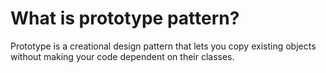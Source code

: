 # What is prototype pattern?

Prototype is a creational design pattern that lets you copy existing objects without making your code dependent on their classes.
